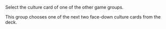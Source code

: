 Select the culture card of one of the other game groups.

This group chooses one of the next two face-down culture cards from the deck.
